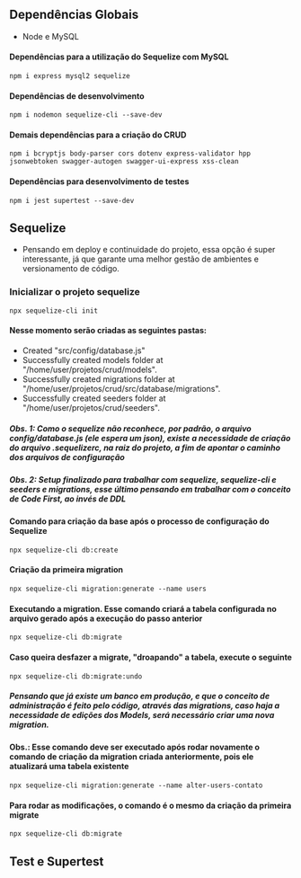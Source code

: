 ## Dependências Globais
- Node e MySQL

#### Dependências para a utilização do Sequelize com MySQL
`npm i express mysql2 sequelize`

#### Dependências de desenvolvimento
`npm i nodemon sequelize-cli --save-dev`

#### Demais dependências para a criação do CRUD
`npm i bcryptjs body-parser cors dotenv express-validator hpp jsonwebtoken swagger-autogen swagger-ui-express xss-clean`

#### Dependências para desenvolvimento de testes
`npm i jest supertest --save-dev`

## Sequelize 
- Pensando em deploy e continuidade do projeto, essa opção é super interessante, já que garante uma melhor gestão de ambientes e versionamento de código.

### Inicializar o projeto sequelize
`npx sequelize-cli init`

#### Nesse momento serão criadas as seguintes pastas:
- Created "src/config/database.js"
- Successfully created models folder at "/home/user/projetos/crud/models".
- Successfully created migrations folder at "/home/user/projetos/crud/src/database/migrations".
- Successfully created seeders folder at "/home/user/projetos/crud/seeders".

##### Obs. 1: Como o sequelize não reconhece, por padrão, o arquivo config/database.js (ele espera um json), existe a necessidade de criação do arquivo .sequelizerc, na raiz do projeto, a fim de apontar o caminho dos arquivos de configuração

##### Obs. 2: Setup finalizado para trabalhar com sequelize, sequelize-cli e seeders e migrations, esse último pensando em trabalhar com o conceito de Code First, ao invés de DDL

#### Comando para criação da base após o processo de configuração do Sequelize
`npx sequelize-cli db:create`

#### Criação da primeira migration
`npx sequelize-cli migration:generate --name users`

#### Executando a migration.  Esse comando criará a tabela configurada no arquivo gerado após a execução do passo anterior
`npx sequelize-cli db:migrate`

#### Caso queira desfazer a migrate, "droapando" a tabela, execute o seguinte
`npx sequelize-cli db:migrate:undo`

##### Pensando que já existe um banco em produção, e que o conceito de administração é feito pelo código, através das migrations, caso haja a necessidade de edições dos Models, será necessário criar uma nova migration.  
#### Obs.: Esse comando deve ser executado após rodar novamente o comando de criação da migration criada anteriormente, pois ele atualizará uma tabela existente
`npx sequelize-cli migration:generate --name alter-users-contato`

#### Para rodar as modificações, o comando é o mesmo da criação da primeira migrate
`npx sequelize-cli db:migrate`

## Test e Supertest